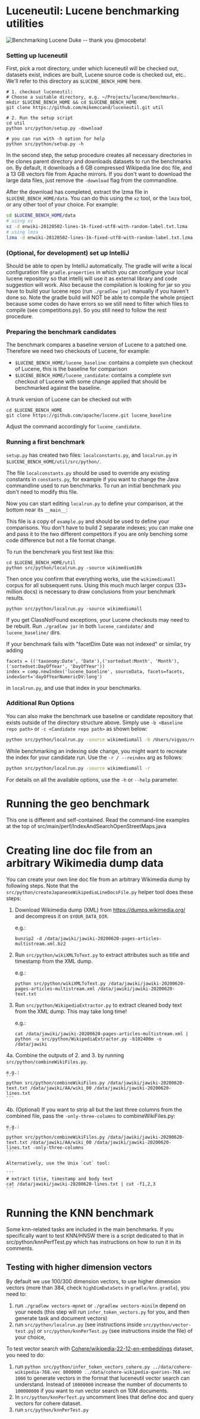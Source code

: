 # Luceneutil: Lucene benchmarking utilities

![Benchmarking Lucene Duke -- thank you @mocobeta!](/Benchmarking-Duke-from-Tomoko.png)

### Setting up luceneutil

First, pick a root directory, under which luceneutil will be checked out,
datasets exist, indices are built, Lucene source code is checked out,
etc.. We'll refer to this directory as `$LUCENE_BENCH_HOME` here.

```
# 1. checkout luceneutil:
# Choose a suitable directory, e.g. ~/Projects/lucene/benchmarks.
mkdir $LUCENE_BENCH_HOME && cd $LUCENE_BENCH_HOME
git clone https://github.com/mikemccand/luceneutil.git util

# 2. Run the setup script
cd util
python src/python/setup.py -download

# you can run with -h option for help
python src/python/setup.py -h
```
  
In the second step, the setup procedure creates all necessary directories in the clones parent directory and downloads
datasets to run the benchmarks on. By default, it downloads a 6 GB compressed Wikipedia line doc file, and a 13 GB vectors
file from Apache mirrors. If you don't want to download the large data files,
just remove the `-download` flag from the commandline.

After the download has completed, extract the lzma file in `$LUCENE_BENCH_HOME/data`. You can do this using the `xz` tool,
or the `lmza` tool, or any other tool of your choice. For example:
```bash
cd $LUCENE_BENCH_HOME/data
# using xz
xz -d enwiki-20120502-lines-1k-fixed-utf8-with-random-label.txt.lzma
# using lmza
lzma -d enwiki-20120502-lines-1k-fixed-utf8-with-random-label.txt.lzma
```

### (Optional, for development) set up IntelliJ
Should be able to open by IntelliJ automatically. The gradle will write a local configuration file `gradle.properties` in
which you can configure your local lucene repository so that intellij will use it as external library and code suggestion
will work. Also because the compilation is looking for jar so you have to build your lucene repo (run `./gradlew jar`) manually if you haven't 
done so.
Note the gradle build will NOT be able to compile the whole project because
some codes do have errors so we still need to filter which files to compile (see competitions.py). So you still
need to follow the rest procedure.

### Preparing the benchmark candidates

The benchmark compares a baseline version of Lucene to a patched one. Therefore we need two checkouts of Lucene, for example:

* `$LUCENE_BENCH_HOME/lucene_baseline`: contains a complete svn checkout of Lucene, this is the baseline for comparison
* `$LUCENE_BENCH_HOME/lucene_candidate`: contains a complete svn checkout of Lucene with some change applied that should be benchmarked against the baseline.

A trunk version of Lucene can be checked out with

```
cd $LUCENE_BENCH_HOME
git clone https://github.com/apache/lucene.git lucene_baseline
```

Adjust the command accordingly for `lucene_candidate`.

### Running a first benchmark

`setup.py` has created two files: `localconstants.py`, and `localrun.py` in `$LUCENE_BENCH_HOME/util/src/python/`. 

The file `localconstants.py` should be used to override any existing constants in `constants.py`, for example if you want to change the Java commandline used to run benchmarks. To run an initial benchmark you don't need to modify this file.

Now you can start editing `localrun.py` to define your comparison, at the
bottom near its `__main__`:

This file is a copy of `example.py` and should be used to define your
comparisons. You don't have to build 2 separate indexes; you can make
one and pass it to the two different competitors if you are only benching
some code difference but not a file format change.

To run the benchmark you first test like this:

```
cd $LUCENE_BENCH_HOME/util
python src/python/localrun.py -source wikimedium10k
```

Then once you confirm that everything works, use the `wikimediumall` corpus for all subsequent runs.
Using this much much larger corpus (33+ million docs) is necessary to draw conclusions from your benchmark results.
```
python src/python/localrun.py -source wikimediumall
```

If you get ClassNotFound exceptions, your Lucene checkouts may need to be rebuilt. Run `./gradlew jar` in both `lucene_candidate/` and `lucene_baseline/` dirs.

If your benchmark fails with "facetDim Date was not indexed" or similar, try adding

    facets = (('taxonomy:Date', 'Date'),('sortedset:Month', 'Month'),('sortedset:DayOfYear', 'DayOfYear'))
    index = comp.newIndex('lucene_baseline', sourceData, facets=facets, indexSort='dayOfYearNumericDV:long')

in `localrun.py`, and use that index in your benchmarks.

### Additional Run Options
You can also make the benchmark use baseline or candidate repository that exists outside of the directory structure above. 
Simply use `-b <Baseline repo path>` or `-c <Candidate repo path>` as shown below:
```bash
python src/python/localrun.py -source wikimediumall -b /Users/vigyas/repos/lucene -c /Users/vigyas/forks/lucene
```

While benchmarking an indexing side change, you might want to recreate the index for your candidate run. Use the `-r / --reindex` arg as follows:
```bash
python src/python/localrun.py -source wikimediumall -r
```

For details on all the available options, use the `-h` or `--help` parameter.

# Running the geo benchmark

This one is different and self-contained. Read the command-line examples at the top of src/main/perf/IndexAndSearchOpenStreetMaps.java

# Creating line doc file from an arbitrary Wikimedia dump data

You can create your own line doc file from an arbitrary Wikimedia dump by following steps.  Note that the `src/python/createJapaneseWikipediaLineDocsFile.py` helper tool does these steps:

1. Download Wikimedia dump (XML) from https://dumps.wikimedia.org/ and decompress it on `$YOUR_DATA_DIR`.

    e.g.:
    ```
    bunzip2 -d /data/jawiki/jawiki-20200620-pages-articles-multistream.xml.bz2
    ```

2. Run `src/python/wikiXMLToText.py` to extract attributes such as title and timestamp from the XML dump.

    e.g.:
    ```
    python src/python/wikiXMLToText.py /data/jawiki/jawiki-20200620-pages-articles-multistream.xml /data/jawiki/jawiki-20200620-text.txt
    ```

3. Run `src/python/WikipediaExtractor.py` to extract cleaned body text from the XML dump. This may take long time!

    e.g.:
    ```
    cat /data/jawiki/jawiki-20200620-pages-articles-multistream.xml | python -u src/python/WikipediaExtractor.py -b102400m -o /data/jawiki
    ```

4a. Combine the outputs of 2. and 3. by running `src/python/combineWikiFiles.py`.

    e.g.:
    ```
    python src/python/combineWikiFiles.py /data/jawiki/jawiki-20200620-text.txt /data/jawiki/AA/wiki_00 /data/jawiki/jawiki-20200620-lines.txt
    ```

4b. (Optional) If you want to strip all but the last three columns from the combined file, pass the `-only-three-columns` to combineWikiFiles.py:

    e.g.:
    ```
    python src/python/combineWikiFiles.py /data/jawiki/jawiki-20200620-text.txt /data/jawiki/AA/wiki_00 /data/jawiki/jawiki-20200620-lines.txt -only-three-columns
    ```

    Alternatively, use the Unix `cut` tool:

    ```
    # extract titie, timestamp and body text
    cat /data/jawiki/jawiki-20200620-lines.txt | cut -f1,2,3
    ```
# Running the KNN benchmark

Some knn-related tasks are included in the main benchmarks. If you specifically want to test
KNN/HNSW there is a script dedicated to that in src/python/knnPerfTest.py which has instructions on
how to run it in its comments.

## Testing with higher dimension vectors

By default we use 100/300 dimension vectors, to use higher dimension vectors (more than 384, check `highDimDataSets` in `gradle/knn.gradle`), you need to:

1. run `./gradlew vectors-mpnet` or `./gradlew vectors-minilm` depend on your needs (this step will run `infer_token_vectors.py` for you, and then generate task and document vectors)
2. run `src/python/localrun.py` (see instructions inside `src/python/vector-test.py`) or `src/python/knnPerTest.py` (see instructions inside the file) of your choice, 

To test vector search with [Cohere/wikipedia-22-12-en-embeddings](https://huggingface.co/datasets/Cohere/wikipedia-22-12-en-embeddings) dataset, you need to do:
1. run `python src/python/infer_token_vectors_cohere.py ../data/cohere-wikipedia-768.vec 8000000 ../data/cohere-wikipedia-queries-768.vec 1000` to generate vectors
in the format that luceneutil vector search can understand. Instead of `10000000` increase the number of documents to `100000000` if you want to run vector search on 10M documents.
2. In `src/python/knnPerTest.py` uncomment lines that define doc and query vectors for cohere dataset.
3. run `src/python/knnPerTest.py` 
